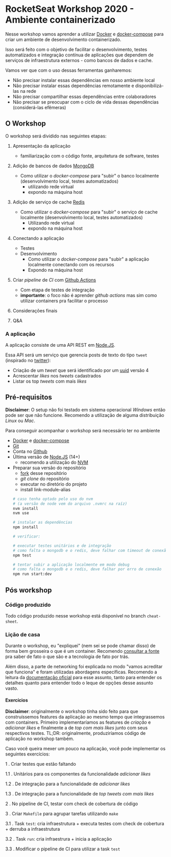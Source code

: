 # RocketSeat Workshop 2020 - Ambiente containerizado

Nesse workshop vamos aprender a utilizar [Docker](https://www.docker.com/) e [docker-compose](https://docs.docker.com/compose/)
para criar um ambiente de desenvolvimento containerizado.

Isso será feito com o objetivo de facilitar o desenvolvimento, testes automatizados e integração contínua de aplicações
que dependem de serviços de infraestrutura externos - como bancos de dados e cache.

Vamos ver que com o uso dessas ferramentas ganharemos:
- Não precisar instalar essas dependências em nosso ambiente local
- Não precisar instalar essas dependências remotamente e disponibilizá-las na rede
- Não precisar compartilhar essas dependências entre colaboradores
- Não precisar se preocupar com o ciclo de vida dessas dependências (considerá-las efêmeras)

## O Workshop

O workshop será dividido nas seguintes etapas:

1. Apresentação da aplicação
    - familiarização com o código fonte, arquitetura de software, testes

2. Adição de bancos de dados [MongoDB](https://www.mongodb.com/)
    - Como utilizar o _docker-compose_ para "subir" o banco localmente (desenvolvimento local, testes automatizados)
        - utilizando rede virtual
        - expondo na máquina host

3. Adição de serviço de cache [Redis](https://redis.io/)
    - Como utilizar o _docker-compose_ para "subir" o serviço de cache localmente (desenvolvimento local, testes automatizados)
        - Utilizando rede virtual
        - expondo na máquina host

4. Conectando a aplicação
    - Testes
    - Desenvolvimento
        - Como utilizar o _docker-compose_ para "subir" a aplicação localmente conectando com os recursos
        - Expondo na máquina host

5. Criar _pipeline_ de _CI_ com [Github Actions](https://github.com/features/actions)
    - Com etapa de testes de integração
    - **importante**: o foco não é aprender _github actions_ mas sim como utilizar containers pra facilitar o processo

6. Considerações finais

7. Q&A

### A aplicação

A aplicação consiste de uma API REST em [Node.JS](https://nodejs.org/en/).

Essa API será um serviço que gerencia posts de texto do tipo `tweet` (inspirado no [twitter](https://twitter.com/)):
- Criação de um _tweet_ que será identificado por um [uuid](https://en.wikipedia.org/wiki/Universally_unique_identifier) versão 4
- Acrescentar _likes_ nos _tweets_ cadastrados
- Listar os top _tweets_ com mais _likes_

## Pré-requisitos

**Disclaimer**: O setup não foi testado em sistema operacional _Windows_ então pode ser que não funcione.
Recomendo a utilização de alguma distribuição _Linux_ ou _Mac_.

Para conseguir acompanhar o workshop será necessário ter no ambiente
- [Docker](https://www.docker.com/) e [docker-compose](https://docs.docker.com/compose/)
- [Git](https://git-scm.com/)
- Conta no [Github](https://github.com/)
- Última versão de [Node.JS](https://nodejs.org/en/) (14+)
  - recomendo a utilização do [NVM](https://github.com/nvm-sh/nvm)
- Preparar sua versão do repositório
  - [fork](https://github.com/rodrigobotti/rs-ws-2020-env/fork) desse repositório
  - _git clone_ do repositório
  - executar no diretório do projeto
  - install link-module-alias
  ```sh
  # caso tenha optado pelo uso do nvm
  # (a versão de node vem do arquivo .nvmrc na raíz)
  nvm install
  nvm use

  # instalar as dependências
  npm install

  # verificar:
  
  # executar testes unitários e de integração
  # como falta o mongodb e o redis, deve falhar com timeout de conexão
  npm test

  # tentar subir a aplicação localmente em modo debug
  # como falta o mongodb e o redis, deve falhar por erro de conexão
  npm run start:dev
  ```

## Pós workshop

### Código produzido
Todo código produzido nesse workshop está disponível no branch `cheat-sheet`.

### Lição de casa

Durante o workshop, eu "expliquei" (nem sei se pode chamar disso) de forma bem grosseira o que é um container.
Recomendo [consultar a fonte](https://www.docker.com/resources/what-container) pra saber de fato o que são e a tecnologia de fato por trás.

Além disso, a parte de networking foi explicada no modo "vamos acreditar que funciona" e foram utilizadas abordagens específicas.
Recomendo a leitura da [documentação oficial](https://www.docker.com/resources/what-container) para esse assunto,
tanto para entender os detalhes quanto para entender todo o leque de opções desse assunto vasto.

#### Exercícios

**Disclaimer**: originalmente o workshop tinha sido feito para que construíssemos features da aplicação ao mesmo tempo que integrassemos com containers.
Primeiro implementaríamos as features de _criação_ e _adicionar likes_ e finalmente a de _top com mais likes_ junto com seus respectivos testes.
TL;DR: originalmente, produziríamos código de aplicação no workshop também.

Caso você queira mexer um pouco na aplicação, você pode implementar os seguintes exercícios:

1 . Criar testes que estão faltando 

1.1 . Unitários para os componentes da funcionalidade _adicionar likes_

1.2 . De integração para a funcionalidade de _adicionar likes_

1.3 . De integração para a funcionalidade de _top tweets com mais likes_

2 . No pipeline de CI, testar com check de cobertura de código

3 . Criar `Makefile` para agrupar tarefas utilizando `make`

3.1 . Task `test`: cria infraestrutura + executa testes com check de cobertura + derruba a infraestrutura

3.2 . Task `run`: cria infraestrura + inicia a aplicação

3.3 . Modificar o pipeline de CI para utilizar a task `test`
